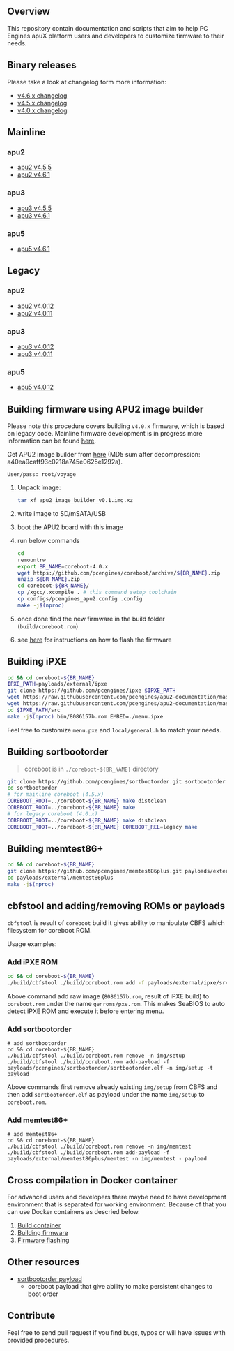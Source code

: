 Overview
--------

This repository contain documentation and scripts that aim to help PC Engines
apuX platform users and developers to customize firmware to their needs.

Binary releases
---------------

Please take a look at changelog form more information:

* [v4.6.x changelog](https://github.com/pcengines/release_manifests/blob/coreboot-4.6.x/CHANGELOG.md)
* [v4.5.x changelog](https://github.com/pcengines/release_manifests/blob/coreboot-4.5.x/CHANGELOG.md)
* [v4.0.x changelog](https://github.com/pcengines/release_manifests/blob/coreboot-4.0.x/CHANGELOG.md)


## Mainline

### apu2

* [apu2 v4.5.5](http://pcengines.ch/file/apu2_v4.5.5.rom.tar.gz)
* [apu2 v4.6.1](http://pcengines.ch/file/apu2_v4.6.1.rom.tar.gz)

### apu3

* [apu3 v4.5.5](http://pcengines.ch/file/apu3_v4.5.5.rom.tar.gz)
* [apu3 v4.6.1](http://pcengines.ch/file/apu3_v4.6.1.rom.tar.gz)

### apu5

* [apu5 v4.6.1](http://pcengines.ch/file/apu5_v4.6.1.rom.tar.gz)

## Legacy

### apu2

* [apu2 v4.0.12](http://pcengines.ch/file/apu2_v4.0.12.rom.tar.gz)
* [apu2 v4.0.11](http://pcengines.ch/file/apu2_v4.0.11.rom.tar.gz)

### apu3

* [apu3 v4.0.12](http://pcengines.ch/file/apu3_v4.0.12.rom.tar.gz)
* [apu3 v4.0.11](http://pcengines.ch/file/apu3_v4.0.11.rom.tar.gz)

### apu5

* [apu5 v4.0.12](http://pcengines.ch/file/apu5_v4.0.12.rom.tar.gz)

Building firmware using APU2 image builder
------------------------------------------

Please note this procedure covers building `v4.0.x` firmware, which is based on
legacy code. Mainline firmware development is in progress more information can be found [here](http://pcengines.info/forums/?page=post&id=CAA8403D-7135-4EA1-8C7E-41C8B15C6246).

Get APU2 image builder from [here](http://pcengines.ch/file/apu2_image_builder_v0.1.img.xz) (MD5 sum after decompression: a40ea9caff93c0218a745e0625e1292a).

```
User/pass: root/voyage
```

1. Unpack image:

    ```sh
    tar xf apu2_image_builder_v0.1.img.xz
    ```

2. write image to SD/mSATA/USB
3. boot the APU2 board with this image
4. run below commands

    ```sh
    cd
    remountrw
    export BR_NAME=coreboot-4.0.x
    wget https://github.com/pcengines/coreboot/archive/${BR_NAME}.zip
    unzip ${BR_NAME}.zip
    cd coreboot-${BR_NAME}/
    cp /xgcc/.xcompile . # this command setup toolchain
    cp configs/pcengines_apu2.config .config
    make -j$(nproc)
    ```

5. once done find the new firmware in the build folder (`build/coreboot.rom`)
6. see [here](http://pcengines.ch/howto.htm#bios) for instructions on how to
   flash the firmware

Building iPXE
-------------

```sh
cd && cd coreboot-${BR_NAME}
IPXE_PATH=payloads/external/ipxe
git clone https://github.com/pcengines/ipxe $IPXE_PATH
wget https://raw.githubusercontent.com/pcengines/apu2-documentation/master/ipxe/general.h -O $IPXE_PATH/src/config/local/general.h
wget https://raw.githubusercontent.com/pcengines/apu2-documentation/master/ipxe/menu.ipxe -O $IPXE_PATH/src/menu.ipxe
cd $IPXE_PATH/src
make -j$(nproc) bin/8086157b.rom EMBED=./menu.ipxe
```

Feel free to customize `menu.pxe` and `local/general.h` to match your needs.

Building sortbootorder
----------------------

> coreboot is in `./coreboot-${BR_NAME}` directory
>
```sh
git clone https://github.com/pcengines/sortbootorder.git sortbootorder
cd sortbootorder
# for mainline coreboot (4.5.x)
COREBOOT_ROOT=../coreboot-${BR_NAME} make distclean
COREBOOT_ROOT=../coreboot-${BR_NAME} make
# for legacy coreboot (4.0.x)
COREBOOT_ROOT=../coreboot-${BR_NAME} make distclean
COREBOOT_ROOT=../coreboot-${BR_NAME} COREBOOT_REL=legacy make
```

Building memtest86+
-------------------

```sh
cd && cd coreboot-${BR_NAME}
git clone https://github.com/pcengines/memtest86plus.git payloads/external/memtest86plus
cd payloads/external/memtest86plus
make -j$(nproc)
```

cbfstool and adding/removing ROMs or payloads
---------------------------------------------

`cbfstool` is result of `coreboot` build it gives ability to manipulate CBFS
which filesystem for coreboot ROM.

Usage examples:

### Add iPXE ROM

```sh
cd && cd coreboot-${BR_NAME}
./build/cbfstool ./build/coreboot.rom add -f payloads/external/ipxe/src/bin/8086157b.rom -n genroms/pxe.rom -t raw
```

Above command add raw image (`8086157b.rom`, result of iPXE build) to
`coreboot.rom` under the name `genroms/pxe.rom`. This makes SeaBIOS to auto
detect iPXE ROM and execute it before entering menu.

### Add sortbootorder

```
# add sortbootorder
cd && cd coreboot-${BR_NAME}
./build/cbfstool ./build/coreboot.rom remove -n img/setup
./build/cbfstool ./build/coreboot.rom add-payload -f payloads/pcengines/sortbootorder/sortbootorder.elf -n img/setup -t payload
```

Above commands first remove already existing `img/setup` from CBFS and then add
`sortbootorder.elf` as payload under the name `img/setup` to `coreboot.rom`.


### Add memtest86+

```
# add memtest86+
cd && cd coreboot-${BR_NAME}
./build/cbfstool ./build/coreboot.rom remove -n img/memtest
./build/cbfstool ./build/coreboot.rom add-payload -f payloads/external/memtest86plus/memtest -n img/memtest - payload
```

Cross compilation in Docker container
---------------------------------------

For advanced users and developers there maybe need to have development
environment that is separated for working environment. Because of that you can
use Docker containers as descried below.

1. [Build container](docs/building_env.md)
2. [Building firmware](docs/building_firmware.md)
3. [Firmware flashing](docs/firmware_flashing.md)

Other resources
----------------

* [sortbootorder payload](https://github.com/pcengines/sortbootorder)
  - coreboot payload that give ability to make persistent changes to boot order

Contribute
----------

Feel free to send pull request if you find bugs, typos or will have issues with
provided procedures.
